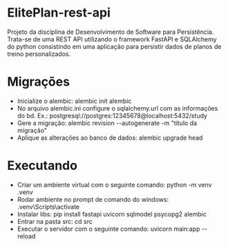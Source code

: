 # ElitePlan-rest-api
Projeto da disciplina de Desenvolvimento de Software para Persistência. Trata-se de uma REST API utilizando o framework FastAPI e SQLAlchemy do python consistindo em uma aplicação para persistir dados de planos de treino personalizados.

# Migrações
- Inicialize o alembic: alembic init alembic
- No arquivo alembic.ini configure o sqlalchemy.url com as informações do bd. Ex.: postgresql://postgres:12345678@localhost:5432/study
- Gere a migração: alembic revision --autogenerate -m "título da migração"
- Aplique as alterações ao banco de dados: alembic upgrade head

# Executando

- Criar um ambiente virtual com o seguinte comando: python -m venv .venv
- Rodar ambiente no prompt de comando do windows: .venv\Scripts\activate
- Instalar libs: pip install fastapi uvicorn sqlmodel psycopg2 alembic
- Entrar na pasta src: cd src
- Executar o servidor com o seguinte comando: uvicorn main:app --reload
